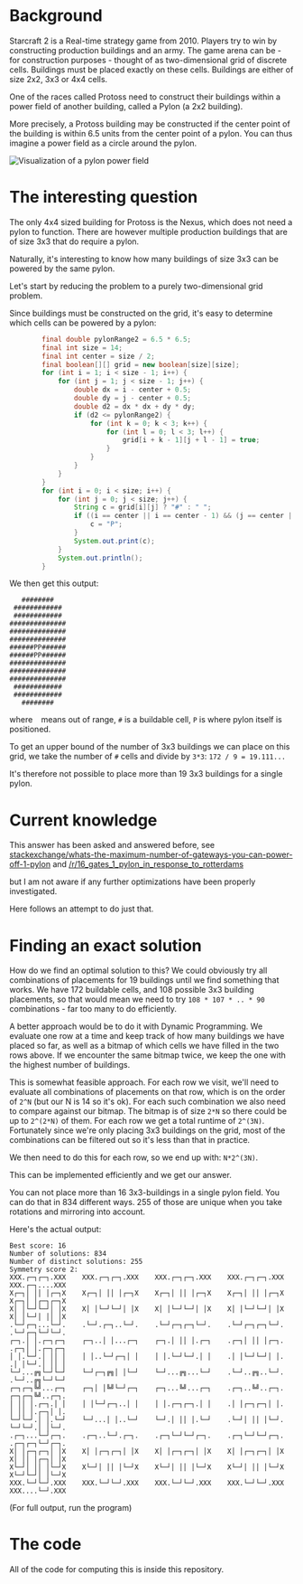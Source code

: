 # Background

Starcraft 2 is a Real-time strategy game from 2010. Players try to win by constructing production buildings and an army.
The game arena can be - for construction purposes - thought of as two-dimensional grid of discrete cells. Buildings must be placed exactly on these cells. Buildings are either of size 2x2, 3x3 or 4x4 cells.

One of the races called Protoss need to construct their buildings within a power field of another building, called a Pylon (a 2x2 building).

More precisely, a Protoss building may be constructed if the center point of the building is within 6.5 units from the center point of a pylon. You can thus imagine a power field as a circle around the pylon.

![Visualization of a pylon power field](https://liquipedia.net/commons/images/thumb/6/64/Pylons_LotV.jpg/300px-Pylons_LotV.jpg)

# The interesting question

The only 4x4 sized building for Protoss is the Nexus, which does not need a pylon to function. There are however multiple production buildings that are of size 3x3 that do require a pylon.

Naturally, it's interesting to know how many buildings of size 3x3 can be powered by the same pylon.

Let's start by reducing the problem to a purely two-dimensional grid problem.

Since buildings must be constructed on the grid, it's easy to determine which cells can be powered by a pylon:
```java
        final double pylonRange2 = 6.5 * 6.5;
        final int size = 14;
        final int center = size / 2;
        final boolean[][] grid = new boolean[size][size];
        for (int i = 1; i < size - 1; i++) {
            for (int j = 1; j < size - 1; j++) {
                double dx = i - center + 0.5;
                double dy = j - center + 0.5;
                double d2 = dx * dx + dy * dy;
                if (d2 <= pylonRange2) {
                    for (int k = 0; k < 3; k++) {
                        for (int l = 0; l < 3; l++) {
                            grid[i + k - 1][j + l - 1] = true;
                        }
                    }
                }
            }
        }
        for (int i = 0; i < size; i++) {
            for (int j = 0; j < size; j++) {
                String c = grid[i][j] ? "#" : " ";
                if ((i == center || i == center - 1) && (j == center || j == center - 1)) {
                    c = "P";
                }
                System.out.print(c);
            }
            System.out.println();
        }
```

We then get this output:
```
   ########   
 ############ 
 ############ 
##############
##############
##############
######PP######
######PP######
##############
##############
##############
 ############ 
 ############ 
   ########   
```
where ` ` means out of range, `#` is a buildable cell, `P` is where pylon itself is positioned.

To get an upper bound of the number of 3x3 buildings we can place on this grid, we take the number of `#` cells and divide by `3*3`: `172 / 9 = 19.111...`

It's therefore not possible to place more than 19 3x3 buildings for a single pylon.

# Current knowledge

This answer has been asked and answered before, see
[stackexchange/whats-the-maximum-number-of-gateways-you-can-power-off-1-pylon](https://gaming.stackexchange.com/questions/135803/whats-the-maximum-number-of-gateways-you-can-power-off-1-pylon)
and
[/r/16_gates_1_pylon_in_response_to_rotterdams](https://www.reddit.com/r/starcraft/comments/1ok9uv/16_gates_1_pylon_in_response_to_rotterdams/)

but I am not aware if any further optimizations have been properly investigated.

Here follows an attempt to do just that.

# Finding an exact solution

How do we find an optimal solution to this? We could obviously try all combinations of placements for 19 buildings until we find something that works.
We have 172 buildable cells, and 108 possible 3x3 building placements, so that would mean we need to try `108 * 107 * .. * 90` combinations - far too many to do efficiently.

A better approach would be to do it with Dynamic Programming. We evaluate one row at a time and keep track of how many buildings
we have placed so far, as well as a bitmap of which cells we have filled in the two rows above. If we encounter the same bitmap twice, we keep the one with the highest number of buildings.

This is somewhat feasible approach. For each row we visit, we'll need to evaluate all combinations of placements on that row, which is on the order of `2^N`
(but our N is 14 so it's ok). For each such combination we also need to compare against our bitmap. The bitmap is of size `2*N` so there could be up to `2^(2*N)` of them.
For each row we get a total runtime of `2^(3N)`. Fortunately since we're only placing 3x3 buildings on the grid, most of the combinations can be filtered out so it's less than that in practice.

We then need to do this for each row, so we end up with: `N*2^(3N)`.

This can be implemented efficiently and we get our answer.

You can not place more than 16 3x3-buildings in a single pylon field.
You can do that in 834 different ways.
255 of those are unique when you take rotations and mirroring into account.

Here's the actual output:

```
Best score: 16
Number of solutions: 834
Number of distinct solutions: 255
Symmetry score 2:
XXX.┌─┐┌─┐.XXX    XXX.┌─┐┌─┐.XXX    XXX.┌─┐┌─┐.XXX    XXX.┌─┐┌─┐.XXX    XXX.┌─┐....XXX
X┌─┐│ ││ │┌─┐X    X┌─┐│ ││ │┌─┐X    X┌─┐│ ││ │┌─┐X    X┌─┐│ ││ │┌─┐X    X┌─┐│ │┌─┐┌─┐X
X│ │└─┘└─┘│ │X    X│ │└─┘└─┘│ │X    X│ │└─┘└─┘│ │X    X│ │└─┘└─┘│ │X    X│ │└─┘│ ││ │X
.└─┘┌─┐...└─┘.    .└─┘.┌─┐..└─┘.    .└─┘┌─┐┌─┐└─┘.    .└─┘┌─┐┌─┐└─┘.    .└─┘┌─┐└─┘└─┘.
┌─┐.│ │.┌─┐┌─┐    ┌─┐..│ │...┌─┐    ┌─┐.│ ││ │.┌─┐    .┌─┐│ ││ │┌─┐.    .┌─┐│ │.┌─┐┌─┐
│ │.└─┘.│ ││ │    │ │..└─┘┌─┐│ │    │ │.└─┘└─┘.│ │    .│ │└─┘└─┘│ │.    .│ │└─┘.│ ││ │
└─┘...╔╗└─┘└─┘    └─┘┌─┐╔╗│ │└─┘    └─┘...╔╗...└─┘    .└─┘..╔╗..└─┘.    .└─┘..╔╗└─┘└─┘
┌─┐┌─┐╚╝...┌─┐    ┌─┐│ │╚╝└─┘┌─┐    ┌─┐...╚╝...┌─┐    .┌─┐..╚╝..┌─┐.    ┌─┐┌─┐╚╝..┌─┐.
│ ││ │.┌─┐.│ │    │ │└─┘┌─┐..│ │    │ │.┌─┐┌─┐.│ │    .│ │┌─┐┌─┐│ │.    │ ││ │.┌─┐│ │.
└─┘└─┘.│ │.└─┘    └─┘...│ │..└─┘    └─┘.│ ││ │.└─┘    .└─┘│ ││ │└─┘.    └─┘└─┘.│ │└─┘.
.┌─┐...└─┘┌─┐.    .┌─┐..└─┘.┌─┐.    .┌─┐└─┘└─┘┌─┐.    .┌─┐└─┘└─┘┌─┐.    .┌─┐┌─┐└─┘┌─┐.
X│ │┌─┐┌─┐│ │X    X│ │┌─┐┌─┐│ │X    X│ │┌─┐┌─┐│ │X    X│ │┌─┐┌─┐│ │X    X│ ││ │┌─┐│ │X
X└─┘│ ││ │└─┘X    X└─┘│ ││ │└─┘X    X└─┘│ ││ │└─┘X    X└─┘│ ││ │└─┘X    X└─┘└─┘│ │└─┘X
XXX.└─┘└─┘.XXX    XXX.└─┘└─┘.XXX    XXX.└─┘└─┘.XXX    XXX.└─┘└─┘.XXX    XXX....└─┘.XXX
```

(For full output, run the program)

# The code

All of the code for computing this is inside this repository.
